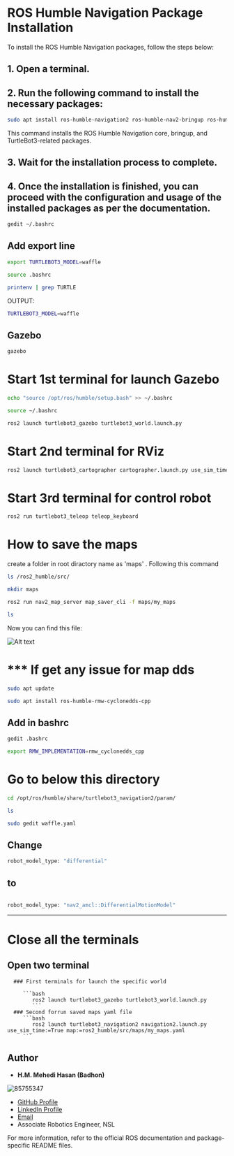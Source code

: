 # ROS Humble Navigation Package Installation

To install the ROS Humble Navigation packages, follow the steps below:

## 1. Open a terminal.

## 2. Run the following command to install the necessary packages:

```bash
sudo apt install ros-humble-navigation2 ros-humble-nav2-bringup ros-humble-turtlebot3*
```

   This command installs the ROS Humble Navigation core, bringup, and TurtleBot3-related packages.

## 3. Wait for the installation process to complete.

## 4. Once the installation is finished, you can proceed with the configuration and usage of the installed packages as per the documentation.


```bash
gedit ~/.bashrc
```

## Add export line

```bash
export TURTLEBOT3_MODEL=waffle
```


```bash
source .bashrc
```

```bash
printenv | grep TURTLE
```
OUTPUT:

```bash
TURTLEBOT3_MODEL=waffle
```
## Gazebo
```bash
gazebo
```


# Start 1st terminal for launch Gazebo

```bash
echo "source /opt/ros/humble/setup.bash" >> ~/.bashrc
```

```bash
source ~/.bashrc
```
```bash
ros2 launch turtlebot3_gazebo turtlebot3_world.launch.py
```

# Start 2nd terminal for RViz

```bash
ros2 launch turtlebot3_cartographer cartographer.launch.py use_sim_time:=True
```
# Start 3rd terminal for control robot

```bash
ros2 run turtlebot3_teleop teleop_keyboard
```


# How to save the maps
create a folder in root diractory name as 'maps' . Following this command

```bash
ls /ros2_humble/src/
```
```bash
mkdir maps
```

```bash
ros2 run nav2_map_server map_saver_cli -f maps/my_maps
```

```bash
ls
```
Now you can find this file:

![Alt text](image-1.png)



# *** If get any issue for map dds

```bash
sudo apt update
```
```bash
sudo apt install ros-humble-rmw-cyclonedds-cpp
```

## Add in bashrc 
```bash
gedit .bashrc
```
```bash
export RMW_IMPLEMENTATION=rmw_cyclonedds_cpp
```
# Go to below this directory

```bash
cd /opt/ros/humble/share/turtlebot3_navigation2/param/
```

```bash
ls
```

```bash
sudo gedit waffle.yaml
```



 ## Change 
```bash
robot_model_type: "differential"
```
 ## to

```bash

robot_model_type: "nav2_amcl::DifferentialMotionModel"

```

------------------------------------------

# Close all the terminals
   ## Open two terminal
      ### First terminals for launch the specific world
               
         ```bash
            ros2 launch turtlebot3_gazebo turtlebot3_world.launch.py
            ```
      ### Second forrun saved maps yaml file
         ```bash
            ros2 launch turtlebot3_navigation2 navigation2.launch.py use_sim_time:=True map:=ros2_humble/src/maps/my_maps.yaml
         ```











## Author

- **H.M. Mehedi Hasan (Badhon)**

![85755347](https://github.com/hm-badhon/Natural_Language_Processing_NLP_with_hmb/assets/85755347/1c4c9b08-71fe-463d-8117-cc2b23acb3d9)

  - [GitHub Profile](https://github.com/hm-badhon)
  - [LinkedIn Profile](https://bd.linkedin.com/in/h-m-mehedi-hasan-575563159)
  - [Email](mailto:h.m.badhoneee@gmail.com)
  - Associate Robotics Engineer, NSL


For more information, refer to the official ROS documentation and package-specific README files.
